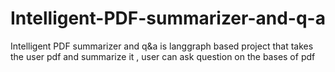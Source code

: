 # Intelligent-PDF-summarizer-and-q-a
Intelligent PDF summarizer and q&amp;a is langgraph based project that takes the user pdf and summarize it , user can ask question on the bases of pdf

